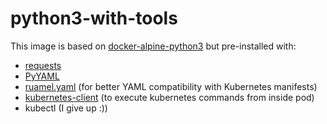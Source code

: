 # python3-with-tools
This image is based on [docker-alpine-python3](https://github.com/Docker-Hub-frolvlad/docker-alpine-python3) but pre-installed with:
- [requests](https://docs.python-requests.org/en/latest/)
- [PyYAML](https://pypi.org/project/PyYAML/)
- [ruamel.yaml](https://yaml.readthedocs.io/en/latest/overview.html) (for better YAML compatibility with Kubernetes manifests)
- [kubernetes-client](https://github.com/kubernetes-client/python) (to execute kubernetes commands from inside pod)
- kubectl (I give up :))


